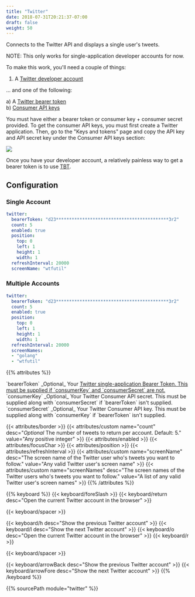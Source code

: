 ```yaml
---
title: "Twitter"
date: 2018-07-31T20:21:37-07:00
draft: false
weight: 50
---
```


Connects to the Twitter API and displays a single user's tweets.

NOTE: This only works for single-application developer accounts for now.

To make this work, you'll need a couple of things:

1. A [Twitter developer account](https://developer.twitter.com/content/developer-twitter/en.html)

... and one of the following:

a) A [Twitter bearer token](https://developer.twitter.com/en/docs/basics/authentication/overview/application-only)<br/>
b) [Consumer API keys](https://developer.twitter.com/en/docs/basics/authentication/guides/access-tokens)

You must have either a bearer token or consumer key + consumer secret provided.  To get the consumer API keys, you must first create a Twitter application.  Then, go to the "Keys and tokens" page and copy the API key and API secret key under the Consumer API keys section:

![](https://ameo.link/u/6p1.png)

Once you have your developer account, a relatively painless way to get a
bearer token is to use [TBT](https://github.com/Trinergy/twitter_bearer_token).

## Configuration

### Single Account

```yaml
twitter:
  bearerToken: "d23*******************************************3r2"
  count: 5
  enabled: true
  position:
    top: 0
    left: 1
    height: 1
    width: 1
  refreshInterval: 20000
  screenName: "wtfutil"
```

### Multiple Accounts

```yaml
twitter:
  bearerToken: "d23*******************************************3r2"
  count: 5
  enabled: true
  position:
    top: 0
    left: 1
    height: 1
    width: 1
  refreshInterval: 20000
  screenNames:
  - "golang"
  - "wtfutil"
```

{{% attributes %}}
  <tr>
    <td>`bearerToken`</td>
    <td>_Optional_ Your <a href="https://developer.twitter.com/en/docs/basics/authentication/overview/application-only.html">Twitter single-application Bearer Token.  This must be supplied if `consumerKey` and `consumerSecret` are not.</a></td>
    <td></td>
  </tr>
  <tr>
    <td>`consumerKey`</td>
    <td>_Optional_ Your Twitter Consumer API secret.  This must be supplied along with `consumerSecret` if `bearerToken` isn't supplied.</a></td>
    <td></td>
  </tr>
  <tr>
    <td>`consumerSecret`</td>
    <td>_Optional_ Your Twitter Consumer API key.  This must be supplied along with `consumerKey` if `bearerToken` isn't supplied.</td>
    <td></td>
  </tr>

  {{< attributes/border >}}
  {{< attributes/custom name="count" desc="_Optional_ The number of tweets to return per account. Default: 5." value="Any positive integer" >}}
  {{< attributes/enabled >}}
  {{< attributes/focusChar >}}
  {{< attributes/position >}}
  {{< attributes/refreshInterval >}}
  {{< attributes/custom name="screenName" desc="The screen name of the Twitter user who's tweets you want to follow." value="Any valid Twitter user's screen name" >}}
  {{< attributes/custom name="screenNames" desc="The screen names of the Twitter users who's tweets you want to follow." value="A list of any valid Twitter user's screen names" >}}
{{% /attributes %}}

{{% keyboard %}}
  {{< keyboard/foreSlash >}}
  {{< keyboard/return desc="Open the current Twitter account in the browser" >}}

  {{< keyboard/spacer >}}

  {{< keyboard/h desc="Show the previous Twitter account" >}}
  {{< keyboard/l desc="Show the next Twitter account" >}}
  {{< keyboard/o desc="Open the current Twitter account in the browser" >}}
  {{< keyboard/r >}}

  {{< keyboard/spacer >}}

  {{< keyboard/arrowBack desc="Show the previous Twitter account" >}}
  {{< keyboard/arrowFore desc="Show the next Twitter account" >}}
{{% /keyboard %}}

{{% sourcePath module="twitter" %}}